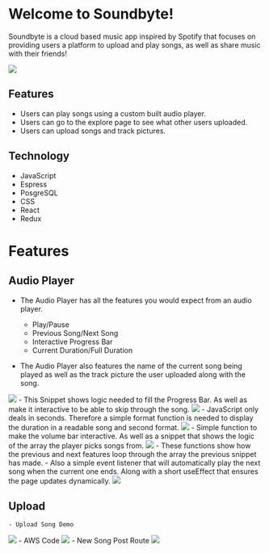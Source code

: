 # Welcome to Soundbyte!
Soundbyte is a cloud based music app inspired by Spotify that focuses on providing users a platform to upload and play songs, as well as share music with their friends!

<img src='/frontend/public/ReadMe Pics/splashPageGIF.gif'>


## Features
  - Users can play songs using a custom built audio player.
  - Users can go to the explore page to see what other users uploaded.
  - Users can upload songs and track pictures.

## Technology
  - JavaScript
  - Espress
  - PosgreSQL
  - CSS
  - React
  - Redux

  # Features

  ## Audio Player
  - The Audio Player has all the features you would expect from an audio player.

    * Play/Pause
    * Previous Song/Next Song
    * Interactive Progress Bar
    * Current Duration/Full Duration

  - The Audio Player also features the name of the current song being played as well as the track picture the user uploaded along with the song.

  <img src="/frontend/public/ReadMe Pics/AduioPlayerDemo.gif">
  - This Snippet shows logic needed to fill the Progress Bar. As well as make it interactive to be able to skip through the song.

  <img src="/frontend/public/ReadMe Pics/audio player snippet 1.PNG">
  - JavaScript only deals in seconds. Therefore a simple format function is needed to display the duration in a readable song and second format.

  <img src="/frontend/public/ReadMe Pics/audio player snippet 2.PNG">
  - Simple function to make the volume bar interactive. As well as a snippet that shows the logic of the array the player picks songs from.

  <img src="/frontend/public/ReadMe Pics/audio player snippet 3.PNG">
  - These functions show how the previous and next features loop through the array the previous snippet has made.
  - Also a simple event listener that will automatically play the next song when the current one ends. Along with a short useEffect that ensures the page updates dynamically.

  <img src="/frontend/public/ReadMe Pics/audio player snippet 4.PNG">

## Upload
    - Upload Song Demo
  <img src="/frontend/public/ReadMe Pics/Upload Feature Giff.gif">
    - AWS Code
  <img src="/frontend/public/ReadMe Pics/AWS Logic.PNG">
    - New Song Post Route
  <img src="/frontend/public/ReadMe Pics/post new song route.PNG">
